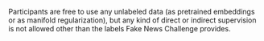 Participants are free to use any unlabeled data (as pretrained embeddings or as manifold regularization), 
but any kind of direct or indirect supervision is not allowed other than the labels Fake News Challenge provides.
